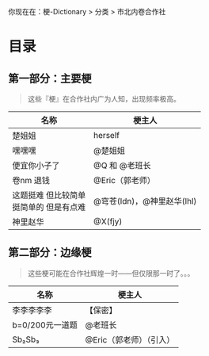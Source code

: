 你现在在：梗-Dictionary > 分类 > 市北内卷合作社
# 目录
## 第一部分：主要梗
> 这些『梗』在合作社内广为人知，出现频率极高。

| 名称 | 梗主人 |
|-|-|
| 楚姐姐 | herself |
| 嘿嘿嘿 | @楚姐姐 |
| 便宜你小子了 | @Q 和 @老班长 |
| 卷nm 退钱 | @Eric（郭老师） |
| 这题挺难 但比较简单<br>挺简单的 但是有点难 | @穹苍(ldn)，@神里赵华(lhl) |
| 神里赵华 | @X(fjy) |

## 第二部分：边缘梗
> 这些梗可能在合作社辉煌一时——但仅限那一时了。。。

| 名称 | 梗主人 |
|-|-|
| 李李李李李 | 【保密】 |
| b=0/200元一道题 | @老班长 |
| Sb₂Sb₃ | @Eric（郭老师）（引入） |

